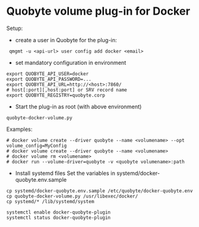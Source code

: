 Quobyte volume plug-in for Docker
=================================

Setup:
* create a user in Quobyte for the plug-in:
```
 qmgmt -u <api-url> user config add docker <email>
```

* set mandatory configuration in environment
```
export QUOBYTE_API_USER=docker
export QUOBYTE_API_PASSWORD=...
export QUOBYTE_API_URL=http://<host>:7860/
# host[:port][,host:port] or SRV record name
export QUOBYTE_REGISTRY=quobyte.corp
```

* Start the plug-in as root (with above environment)
``` 
quobyte-docker-volume.py 
```

Examples:

```
# docker volume create --driver quobyte --name <volumename> --opt volume_config=MyConfig
# docker volume create --driver quobyte --name <volumename>
# docker volume rm <volumename>
# docker run --volume-driver=quobyte -v <quobyte volumename>:path
```

* Install systemd files
Set the variables in systemd/docker-quobyte.env.sample

```
cp systemd/docker-quobyte.env.sample /etc/quobyte/docker-quobyte.env
cp quobyte-docker-volume.py /usr/libexec/docker/
cp systemd/* /lib/systemd/system

systemctl enable docker-quobyte-plugin
systemctl status docker-quobyte-plugin
```
